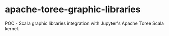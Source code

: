 # apache-toree-graphic-libraries
POC - Scala graphic libraries integration with Jupyter's Apache Toree Scala kernel.
